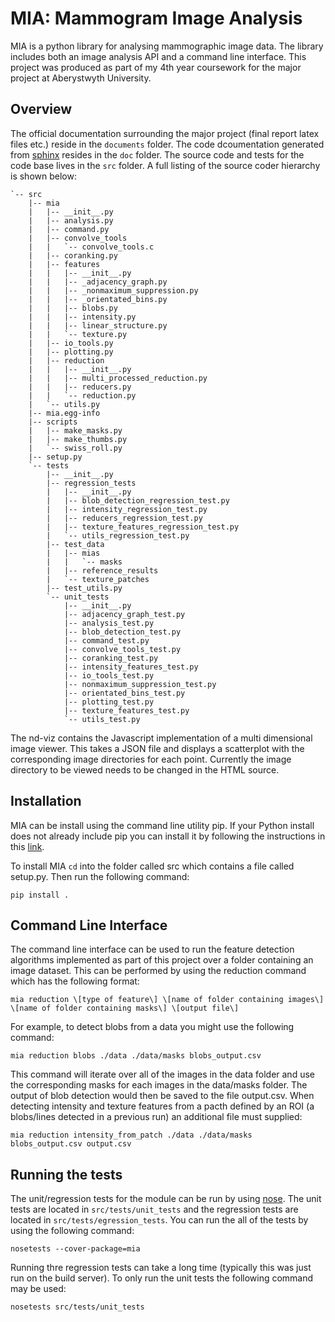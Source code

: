MIA: Mammogram Image Analysis
=============================

MIA is a python library for analysing mammographic image data. The library includes both an image analysis API and a command line interface. This project was produced as part of my 4th year coursework for the major project at Aberystwyth University.

## Overview
The official documentation surrounding the major project (final report latex files etc.) reside in the `documents` folder. The code dcoumentation generated from [sphinx](http://sphinx-doc.org) resides in the `doc` folder. The source code and tests for the code base lives in the `src` folder. A full listing of the source coder hierarchy is shown below:

```
`-- src
    |-- mia
    |   |-- __init__.py
    |   |-- analysis.py
    |   |-- command.py
    |   |-- convolve_tools
    |   |   `-- convolve_tools.c
    |   |-- coranking.py
    |   |-- features
    |   |   |-- __init__.py
    |   |   |-- _adjacency_graph.py
    |   |   |-- _nonmaximum_suppression.py
    |   |   |-- _orientated_bins.py
    |   |   |-- blobs.py
    |   |   |-- intensity.py
    |   |   |-- linear_structure.py
    |   |   `-- texture.py
    |   |-- io_tools.py
    |   |-- plotting.py
    |   |-- reduction
    |   |   |-- __init__.py
    |   |   |-- multi_processed_reduction.py
    |   |   |-- reducers.py
    |   |   `-- reduction.py
    |   `-- utils.py
    |-- mia.egg-info
    |-- scripts
    |   |-- make_masks.py
    |   |-- make_thumbs.py
    |   `-- swiss_roll.py
    |-- setup.py
    `-- tests
        |-- __init__.py
        |-- regression_tests
        |   |-- __init__.py
        |   |-- blob_detection_regression_test.py
        |   |-- intensity_regression_test.py
        |   |-- reducers_regression_test.py
        |   |-- texture_features_regression_test.py
        |   `-- utils_regression_test.py
        |-- test_data
        |   |-- mias
        |   |   `-- masks
        |   |-- reference_results
        |   `-- texture_patches
        |-- test_utils.py
        `-- unit_tests
            |-- __init__.py
            |-- adjacency_graph_test.py
            |-- analysis_test.py
            |-- blob_detection_test.py
            |-- command_test.py
            |-- convolve_tools_test.py
            |-- coranking_test.py
            |-- intensity_features_test.py
            |-- io_tools_test.py
            |-- nonmaximum_suppression_test.py
            |-- orientated_bins_test.py
            |-- plotting_test.py
            |-- texture_features_test.py
            `-- utils_test.py
```

The nd-viz contains the Javascript implementation of a multi dimensional image viewer. This takes a JSON file and displays a scatterplot with the corresponding image directories for each point. Currently the image directory to be viewed needs to be changed in the HTML source.

## Installation
MIA can be install using the command line utility pip. If your Python install does not already include pip you can install it by following the instructions in this [link](https://pip.pypa.io/en/stable/installing.html).

To install MIA `cd` into the folder called src which contains a file called setup.py. Then run the following command:

```
pip install .
```

## Command Line Interface
The command line interface can be used to run the feature detection algorithms implemented as part of this project over a folder containing an image dataset. This can be performed by using the reduction command which has the following format:

```
mia reduction \[type of feature\] \[name of folder containing images\] \[name of folder containing masks\] \[output file\]
```

For example, to detect blobs from a data you might use the following command:

```
mia reduction blobs ./data ./data/masks blobs_output.csv
```

This command will iterate over all of the images in the data folder and use the corresponding masks for each images in the data/masks folder. The output of blob detection would then be saved to the file output.csv. When detecting intensity and texture features from a pacth defined by an ROI (a blobs/lines detected in a previous run) an additional file must supplied:

```
mia reduction intensity_from_patch ./data ./data/masks blobs_output.csv output.csv
```

## Running the tests
The unit/regression tests for the module can be run by using [nose](http://nose.readthedocs.org/en/latest/). The unit tests are located in `src/tests/unit_tests` and the regression tests are located in `src/tests/egression_tests`. You can run the all of the tests by using the following command:

```
nosetests --cover-package=mia
```

Running thre regression tests can take a long time (typically this was just run on the build server). To only run the unit tests the following command may be used:

```
nosetests src/tests/unit_tests
```
